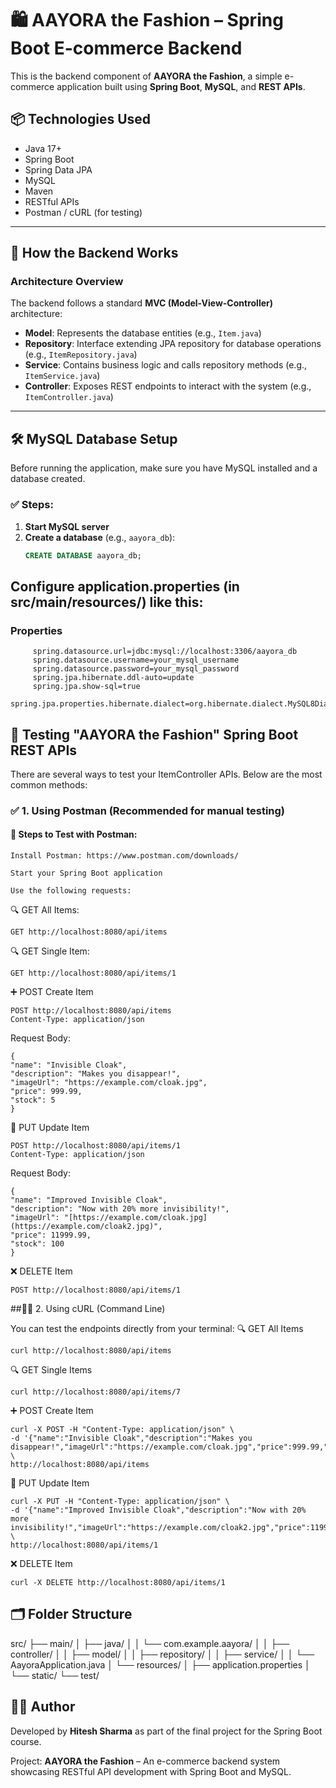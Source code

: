 # 🛍️ AAYORA the Fashion – Spring Boot E-commerce Backend

This is the backend component of **AAYORA the Fashion**, a simple e-commerce application built using **Spring Boot**, **MySQL**, and **REST APIs**.

## 📦 Technologies Used

- Java 17+
- Spring Boot
- Spring Data JPA
- MySQL
- Maven
- RESTful APIs
- Postman / cURL (for testing)

---

## 🚀 How the Backend Works

### Architecture Overview

The backend follows a standard **MVC (Model-View-Controller)** architecture:

- **Model**: Represents the database entities (e.g., `Item.java`)
- **Repository**: Interface extending JPA repository for database operations (e.g., `ItemRepository.java`)
- **Service**: Contains business logic and calls repository methods (e.g., `ItemService.java`)
- **Controller**: Exposes REST endpoints to interact with the system (e.g., `ItemController.java`)

---

## 🛠️ MySQL Database Setup

Before running the application, make sure you have MySQL installed and a database created.

### ✅ Steps:

1. **Start MySQL server**
2. **Create a database** (e.g., `aayora_db`):
   ```sql
   CREATE DATABASE aayora_db;


## Configure application.properties (in src/main/resources/) like this:
### Properties      

         spring.datasource.url=jdbc:mysql://localhost:3306/aayora_db
         spring.datasource.username=your_mysql_username
         spring.datasource.password=your_mysql_password
         spring.jpa.hibernate.ddl-auto=update
         spring.jpa.show-sql=true
         spring.jpa.properties.hibernate.dialect=org.hibernate.dialect.MySQL8Dialect

## 🧪 Testing "AAYORA the Fashion" Spring Boot REST APIs
There are several ways to test your ItemController APIs. Below are the most common methods:
### ✅ 1. Using Postman (Recommended for manual testing)
#### 🧰 Steps to Test with Postman:

    Install Postman: https://www.postman.com/downloads/

    Start your Spring Boot application

    Use the following requests:

🔍 GET All Items:

    GET http://localhost:8080/api/items

🔍 GET Single Item:

    GET http://localhost:8080/api/items/1
    
➕ POST Create Item

    POST http://localhost:8080/api/items
    Content-Type: application/json
    
  Request Body:
    
    { 
    "name": "Invisible Cloak",
    "description": "Makes you disappear!",
    "imageUrl": "https://example.com/cloak.jpg",
    "price": 999.99,
    "stock": 5
    }

   🔄 PUT Update Item

    POST http://localhost:8080/api/items/1
    Content-Type: application/json
    
  Request Body:
    
    { 
    "name": "Improved Invisible Cloak",
    "description": "Now with 20% more invisibility!",
    "imageUrl": "[https://example.com/cloak.jpg](https://example.com/cloak2.jpg)",
    "price": 11999.99,
    "stock": 100
    }

 ❌ DELETE Item

    POST http://localhost:8080/api/items/1

##🧑‍💻 2. Using cURL (Command Line)

You can test the endpoints directly from your terminal:
🔍 GET All Items

    curl http://localhost:8080/api/items

🔍 GET Single Items

    curl http://localhost:8080/api/items/7

➕ POST Create Item

    curl -X POST -H "Content-Type: application/json" \
    -d '{"name":"Invisible Cloak","description":"Makes you disappear!","imageUrl":"https://example.com/cloak.jpg","price":999.99,"stock":5}' \
    http://localhost:8080/api/items

🔄 PUT Update Item

    curl -X PUT -H "Content-Type: application/json" \
    -d '{"name":"Improved Invisible Cloak","description":"Now with 20% more invisibility!","imageUrl":"https://example.com/cloak2.jpg","price":1199.99,"stock":3}' \
    http://localhost:8080/api/items/1

❌ DELETE Item

    curl -X DELETE http://localhost:8080/api/items/1

## 🗂️ Folder Structure
src/
├── main/
│   ├── java/
│   │   └── com.example.aayora/
│   │       ├── controller/
│   │       ├── model/
│   │       ├── repository/
│   │       ├── service/
│   │       └── AayoraApplication.java
│   └── resources/
│       ├── application.properties
│       └── static/
└── test/

## 👩‍💻 Author

Developed by **Hitesh Sharma** as part of the final project for the Spring Boot course.

Project: **AAYORA the Fashion** – An e-commerce backend system showcasing RESTful API development with Spring Boot and MySQL.

